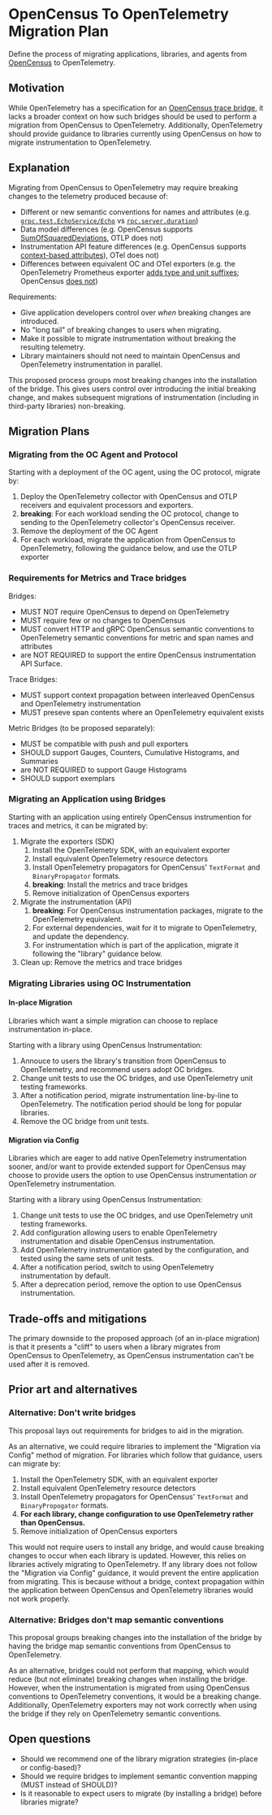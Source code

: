 # OpenCensus To OpenTelemetry Migration Plan

Define the process of migrating applications, libraries, and agents from [OpenCensus](https://opencensus.io/) to
OpenTelemetry.

## Motivation

While OpenTelemetry has a specification for an
[OpenCensus trace bridge](https://github.com/open-telemetry/opentelemetry-specification/blob/v1.12.0/specification/compatibility/opencensus.md),
it lacks a broader context on how such bridges should be used to perform a migration from
OpenCensus to OpenTelemetry. Additionally, OpenTelemetry should provide guidance to libraries
currently using OpenCensus on how to migrate instrumentation to OpenTelemetry.

## Explanation

Migrating from OpenCensus to OpenTelemetry may require breaking changes to the telemetry produced
because of:

* Different or new semantic conventions for names and attributes (e.g. [`grpc.test.EchoService/Echo`](https://github.com/census-instrumentation/opencensus-specs/blob/master/trace/gRPC.md#grpc-trace) vs [`rpc.server.duration`](https://github.com/open-telemetry/opentelemetry-specification/blob/v1.12.0/semantic_conventions/trace/rpc.yaml#L64))
* Data model differences (e.g. OpenCensus supports [SumOfSquaredDeviations](https://github.com/census-instrumentation/opencensus-proto/blob/v0.3.0/src/opencensus/proto/metrics/v1/metrics.proto#L195), OTLP does not)
* Instrumentation API feature differences (e.g. OpenCensus supports [context-based attributes](https://github.com/census-instrumentation/opencensus-specs/blob/master/stats/Record.md#recording-stats)), OTel does not)
* Differences between equivalent OC and OTel exporters (e.g. the OpenTelemetry Prometheus exporter [adds type and unit suffixes](https://github.com/open-telemetry/opentelemetry-specification/blob/main/specification/metrics/data-model.md#metric-metadata-1); OpenCensus [does not](https://github.com/census-ecosystem/opencensus-go-exporter-prometheus/blob/v0.4.1/prometheus.go#L227))

Requirements:

* Give application developers control over _when_ breaking changes are introduced.
* No "long tail" of breaking changes to users when migrating.
* Make it possible to migrate instrumentation without breaking the resulting telemetry.
* Library maintainers should not need to maintain OpenCensus and OpenTelemetry instrumentation in parallel.

This proposed process groups most breaking changes into the installation of the bridge. This gives
users control over introducing the initial breaking change, and makes subsequent migrations of
instrumentation (including in third-party libraries) non-breaking.

## Migration Plans

### Migrating from the OC Agent and Protocol

Starting with a deployment of the OC agent, using the OC protocol, migrate by:

1. Deploy the OpenTelemetry collector with OpenCensus and OTLP receivers and equivalent processors and exporters.
2. **breaking**: For each workload sending the OC protocol, change to sending to the OpenTelemetry collector's OpenCensus receiver.
3. Remove the deployment of the OC Agent
4. For each workload, migrate the application from OpenCensus to OpenTelemetry, following the guidance below, and use the OTLP exporter

### Requirements for Metrics and Trace bridges

Bridges:

* MUST NOT require OpenCensus to depend on OpenTelemetry
* MUST require few or no changes to OpenCensus
* MUST convert HTTP and gRPC OpenCensus semantic conventions to OpenTelemetry semantic conventions for metric and span names and attributes
* are NOT REQUIRED to support the entire OpenCensus instrumentation API Surface.

Trace Bridges:

* MUST support context propagation between interleaved OpenCensus and OpenTelemetry instrumentation
* MUST preseve span contents where an OpenTelemetry equivalent exists

Metric Bridges (to be proposed separately):

* MUST be compatible with push and pull exporters
* SHOULD support Gauges, Counters, Cumulative Histograms, and Summaries
* are NOT REQUIRED to support Gauge Histograms
* SHOULD support exemplars

### Migrating an Application using Bridges

Starting with an application using entirely OpenCensus instrumention for traces and metrics, it can be migrated by:

1. Migrate the exporters (SDK)
    1. Install the OpenTelemetry SDK, with an equivalent exporter
    2. Install equivalent OpenTelemetry resource detectors
    3. Install OpenTelemetry propagators for OpenCensus' `TextFormat` and `BinaryPropagator` formats.
    4. **breaking**: Install the metrics and trace bridges
    5. Remove initialization of OpenCensus exporters
2. Migrate the instrumentation (API)
    1. **breaking**: For OpenCensus instrumentation packages, migrate to the OpenTelemetry equivalent.
    2. For external dependencies, wait for it to migrate to OpenTelemetry, and update the dependency.
    3. For instrumentation which is part of the application, migrate it following the "library" guidance below.
3. Clean up: Remove the metrics and trace bridges

### Migrating Libraries using OC Instrumentation

#### In-place Migration

Libraries which want a simple migration can choose to replace instrumentation in-place.

Starting with a library using OpenCensus Instrumentation:

1. Annouce to users the library's transition from OpenCensus to OpenTelemetry, and recommend users adopt OC bridges.
2. Change unit tests to use the OC bridges, and use OpenTelemetry unit testing frameworks.
3. After a notification period, migrate instrumentation line-by-line to OpenTelemetry. The notification period should be long for popular libraries.
4. Remove the OC bridge from unit tests.

#### Migration via Config

Libraries which are eager to add native OpenTelemetry instrumentation sooner, and/or want to
provide extended support for OpenCensus may choose to provide users the option to use OpenCensus
instrumentation _or_ OpenTelemetry instrumentation.

Starting with a library using OpenCensus Instrumentation:

1. Change unit tests to use the OC bridges, and use OpenTelemetry unit testing frameworks.
2. Add configuration allowing users to enable OpenTelemetry instrumentation and disable OpenCensus instrumentation.
3. Add OpenTelemetry instrumentation gated by the configuration, and tested using the same sets of unit tests.
4. After a notification period, switch to using OpenTelemetry instrumentation by default.
5. After a deprecation period, remove the option to use OpenCensus instrumentation.

## Trade-offs and mitigations

The primary downside to the proposed approach (of an in-place migration) is that it presents a
"cliff" to users when a library migrates from OpenCensus to OpenTelemetry, as OpenCensus
instrumentation can't be used after it is removed.

## Prior art and alternatives

### Alternative: Don't write bridges

This proposal lays out requirements for bridges to aid in the migration.

As an alternative, we could require libraries to implement the "Migration via Config" method of migration. For libraries which follow that guidance, users can migrate by:

1. Install the OpenTelemetry SDK, with an equivalent exporter
2. Install equivalent OpenTelemetry resource detectors
3. Install OpenTelemetry propagators for OpenCensus' `TextFormat` and `BinaryPropogator` formats.
4. **For each library, change configuration to use OpenTelemetry rather than OpenCensus.**
5. Remove initialization of OpenCensus exporters

This would not require users to install any bridge, and would cause breaking changes to occur when each library is updated.  However, this relies on libraries actively migrating to OpenTelemetry.  If any library does not follow the "Migration via Config" guidance, it would prevent the entire application from migrating.  This is because without a bridge, context propagation within the application between OpenCensus and OpenTelemetry libraries would not work properly.

### Alternative: Bridges don't map semantic conventions

This proposal groups breaking changes into the installation of the bridge by having the bridge map semantic conventions from OpenCensus to OpenTelemetry.

As an alternative, bridges could not perform that mapping, which would reduce (but not eliminate) breaking changes when installing the bridge. However, when the instrumentation is migrated from using OpenCensus conventions to OpenTelemetry conventions, it would be a breaking change.  Additionally, OpenTelemetry exporters may not work correctly when using the bridge if they rely on OpenTelemetry semantic conventions.

## Open questions

* Should we recommend one of the library migration strategies (in-place or config-based)?
* Should we require bridges to implement semantic convention mapping (MUST instead of SHOULD)?
* Is it reasonable to expect users to migrate (by installing a bridge) before libraries migrate?

